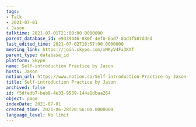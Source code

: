 ```yaml
---
tags:
- Talk
- 2021-07-01
- Jason
talktime: 2021-07-01T21:00:00.0000000
parent_database_id: e9339446-880f-4ef0-8ad7-8ad1f507dded
last_edited_time: 2021-07-02T18:57:00.0000000
meeting_link: https://join.skype.com/xMKyV4Fx3KXT
parent_type: database_id
platform: Skype
name: Self-introduction Practice by Jason
hosts: Jason
notion_url: https://www.notion.so/Self-introduction-Practice-by-Jason-f5dfedb7beb84e339539144a1dbaa264
title: Self-introduction Practice by Jason
archived: false
id: f5dfedb7-beb8-4e33-9539-144a1dbaa264
object: page
indexDate: 2021-07-01
created_time: 2021-06-28T20:56:00.0000000
language_level: No limit
---
```







